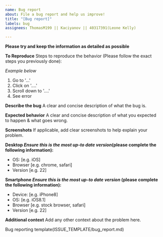 ```yaml
---
name: Bug report
about: File a bug report and help us improve!
title: "[Bug report]"
labels: bug
assignees: ThomasM199 || Kaciyanov || 40317391(Leone Kelly)

---
```

**Please try and keep the information as detailed as possible**

**To Reproduce**
Steps to reproduce the behavior (Please follow the exact steps you previously done):

*Example below* 
1. Go to '...' 
2. Click on '....'
3. Scroll down to '....'
4. See error

**Describe the bug**
A clear and concise description of what the bug is.

**Expected behavior**
A clear and concise description of what you expected to happen & what goes wrong.

**Screenshots**
If applicable, add clear screenshots to help explain your problem.

**Desktop 
*Ensure this is the most up-to date version*(please complete the following information):**
 - OS: [e.g. iOS]
 - Browser [e.g. chrome, safari]
 - Version [e.g. 22]

**Smartphone 
*Ensure this is the most up-to date version* (please complete the following information):**
 - Device: [e.g. iPhone8]
 - OS: [e.g. iOS8.1]
 - Browser [e.g. stock browser, safari]
 - Version [e.g. 22]

**Additional context**
Add any other context about the problem here.

Bug reporting template(ISSUE_TEMPLATE/bug_report.md)

